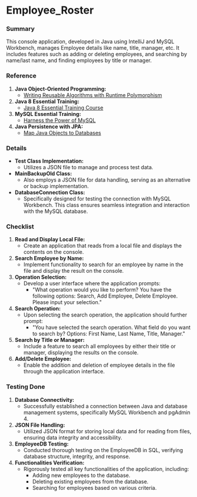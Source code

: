 # Employee_Roster

### Summary
This console application, developed in Java using IntelliJ and MySQL Workbench, manages Employee details like name, title, manager, etc. It includes features such as adding or deleting employees, and searching by name/last name, and finding employees by title or manager.

### Reference
1. **Java Object-Oriented Programming:**
   - [Writing Reusable Algorithms with Runtime Polymorphism](https://www.linkedin.com/learning/java-object-oriented-programming-2/writing-reusable-algorithms-with-runtime-polymorphism?autoSkip=true&resume=false&u=0)
2. **Java 8 Essential Training:**
   - [Java 8 Essential Training Course](https://www.linkedin.com/learning/java-8-essential-training/welcome?u=104)
3. **MySQL Essential Training:**
   - [Harness the Power of MySQL](https://www.linkedin.com/learning/mysql-essential-training-2/harness-the-power-of-mysql?u=104)
4. **Java Persistence with JPA:**
   - [Map Java Objects to Databases](https://www.linkedin.com/learning/java-persistence-with-jpa/map-java-objects-to-databases?u=104)

### Details
- **Test Class Implementation:**
  - Utilizes a JSON file to manage and process test data.
- **MainBackupOld Class:**
  - Also employs a JSON file for data handling, serving as an alternative or backup implementation.
- **DatabaseConnection Class:**
  - Specifically designed for testing the connection with MySQL Workbench. This class ensures seamless integration and interaction with the MySQL database.

### Checklist
1. **Read and Display Local File:**
   - Create an application that reads from a local file and displays the contents on the console.
2. **Search Employee by Name:**
   - Implement functionality to search for an employee by name in the file and display the result on the console.
3. **Operation Selection:**
   - Develop a user interface where the application prompts:
     - "What operation would you like to perform? You have the following options: Search, Add Employee, Delete Employee. Please input your selection."
4. **Search Operation:**
   - Upon selecting the search operation, the application should further prompt:
     - "You have selected the search operation. What field do you want to search by? Options: First Name, Last Name, Title, Manager."
5. **Search by Title or Manager:**
   - Include a feature to search all employees by either their title or manager, displaying the results on the console.
6. **Add/Delete Employee:**
   - Enable the addition and deletion of employee details in the file through the application interface.

### Testing Done
1. **Database Connectivity:**
   - Successfully established a connection between Java and database management systems, specifically MySQL Workbench and pgAdmin 4.
2. **JSON File Handling:**
   - Utilized JSON format for storing local data and for reading from files, ensuring data integrity and accessibility.
3. **EmployeeDB Testing:**
   - Conducted thorough testing on the EmployeeDB in SQL, verifying database structure, integrity, and response.
4. **Functionalities Verification:**
   - Rigorously tested all key functionalities of the application, including:
     - Adding new employees to the database.
     - Deleting existing employees from the database.
     - Searching for employees based on various criteria.
